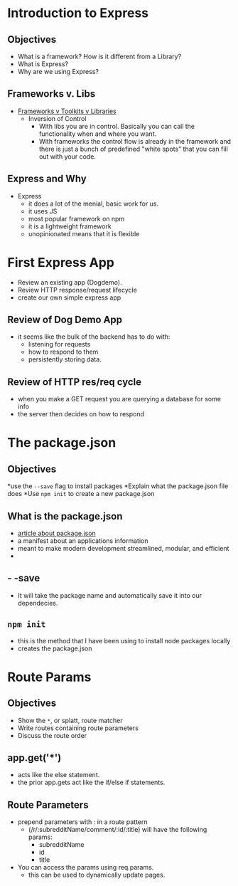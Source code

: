 # Introduction to Express

## Objectives
* What is a framework? How is it different from a Library?
* What is Express?
* Why are we using Express?

## Frameworks v. Libs
* [Frameworks v Toolkits v Libraries](https://stackoverflow.com/questions/3057526/framework-vs-toolkit-vs-library)
  * Inversion of Control
    * With libs you are in control. Basically you can call the functionality when and where you want.
    * With frameworks the control flow is already in the framework and there is just a bunch of predefined "white spots" that you can fill out with your code.

## Express and Why
* Express
  * it does a lot of the menial, basic work for us.
  * it uses JS
  * most popular framework on npm
  * it is a lightweight framework
  * unopinionated means that it is flexible


# First Express App
* Review an existing app (Dogdemo).
* Review HTTP response/request lifecycle
* create our own simple express app


## Review of Dog Demo App
* it seems like the bulk of the backend has to do with:
    * listening for requests
    * how to respond to them
    * persistently storing data.
## Review of HTTP res/req cycle
* when you make a GET request you are querying a database for some info
* the server then decides on how to respond

# The package.json

## Objectives
*use the `--save` flag to install packages
*Explain what the package.json file does
*Use `npm init` to create a new package.json

## What is the package.json
* [article about package.json](https://nodesource.com/blog/the-basics-of-package-json-in-node-js-and-npm/)
* a manifest about an applications information
* meant to make modern development streamlined, modular, and efficient
*
## - -save
*  It will take the package name and automatically save it into our dependecies.
## `npm init`
* this is the method that I have been using to install node packages locally
* creates the package.json

# Route Params

## Objectives
* Show the `*`, or splatt, route matcher
* Write routes containing route parameters
* Discuss the route order

## app.get('*')
* acts like the else statement.
* the prior app.gets act like the if/else if statements.

## Route Parameters
* prepend parameters with : in a route pattern
    * (/r/:subredditName/comment/:id/:title) will have the following params:
        * subredditName
        * id
        * title
* You can access the params using req.params.
    * this can be used to dynamically update pages.


